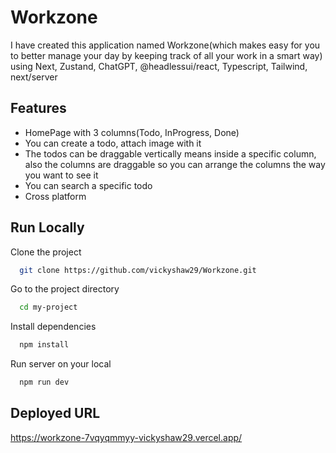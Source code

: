 
# Workzone
I have created this application named Workzone(which makes easy for you to better manage your day by keeping track of all your work in a smart way) using Next, Zustand, ChatGPT, @headlessui/react, Typescript, Tailwind, next/server
## Features
- HomePage with 3 columns(Todo, InProgress, Done)
- You can create a todo, attach image with it
- The todos can be draggable vertically means inside a specific column, also the columns are draggable so you can arrange the columns the way you want to see it
- You can search a specific todo
- Cross platform

  

  
## Run Locally

Clone the project

```bash
  git clone https://github.com/vickyshaw29/Workzone.git
```
Go to the project directory

```bash
  cd my-project
```

Install dependencies

```bash
  npm install
```

Run server on your local

```bash
  npm run dev
```


  
  

## Deployed URL
https://workzone-7vqyqmmyy-vickyshaw29.vercel.app/
